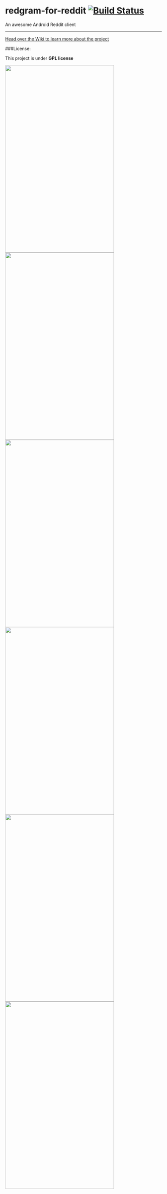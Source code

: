 # redgram-for-reddit [![Build Status](https://travis-ci.org/Redgram/redgram-for-reddit.svg?branch=dev-profile)](https://travis-ci.org/Redgram/redgram-for-reddit)
An awesome Android Reddit client

--------------

[Head over the Wiki to learn more about the project](https://github.com/Redgram/redgram-for-reddit/wiki)

###License:

This project is under **GPL license**

<img src="/images/Screen Shot 2016-11-04 at 9.00.21 PM.png" width="350px" height="600px"/>
<img src="/images/Screen Shot 2016-11-04 at 8.58.14 PM.png" width="350px" height="600px"/>
<img src="/images/Screen Shot 2016-11-04 at 9.02.27 PM.png" width="350px" height="600px"/>
<img src="/images/Screen Shot 2016-11-04 at 9.06.20 PM.png" width="350px" height="600px"/>
<img src="/images/Screen Shot 2016-11-04 at 9.05.02 PM.png" width="350px" height="600px"/>
<img src="/images/Screen Shot 2016-11-04 at 9.03.47 PM.png" width="350px" height="600px"/>

